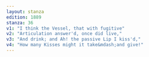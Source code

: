 ```yaml
---
layout: stanza
edition: 1889
stanza: 36
v1: "I think the Vessel, that with fugitive"
v2: "Articulation answer'd, once did live,"
v3: "And drink; and Ah! the passive Lip I kiss'd,"
v4: "How many Kisses might it take&mdash;and give!"
---
```

